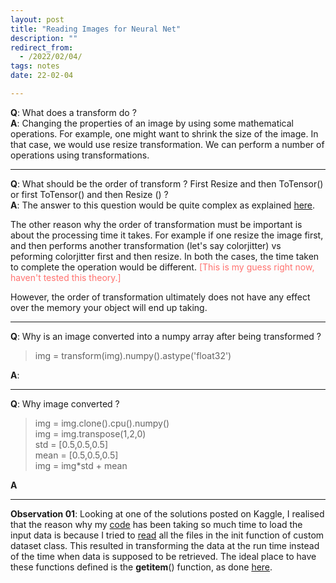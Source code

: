 ```yaml
---
layout: post
title: "Reading Images for Neural Net"
description: ""
redirect_from:
  - /2022/02/04/
tags: notes
date: 22-02-04

---
```


**Q**: What does a transform do ? <br>
**A**: Changing the properties of an image by using some mathematical operations. For example, one might want to shrink the size of the image. In that case, we would use resize transformation. We can perform a number of operations using transformations. 

---

**Q**: What should be the order of transform ? First Resize and then ToTensor() or first ToTensor() and then Resize () ? <br>
**A**: The answer to this question would be quite complex as explained [here](https://docs.microsoft.com/en-us/dotnet/desktop/winforms/advanced/why-transformation-order-is-significant?view=netframeworkdesktop-4.8#:~:text=The%20order%20of%20the%20composite,%2C%20then%20rotate%2C%20then%20translate).<br>

The other reason why the order of transformation must be important is about the processing time it takes. For example if one resize the image first, and then performs another transformation (let's say colorjitter) vs peforming colorjitter first and then resize. In both the cases, the time taken to complete the operation would be different. <span style="color:#ff726f">[This is my guess right now, haven't tested this theory.] </span>

However, the order of transformation ultimately does not have any effect over the memory your object will end up taking.

---

**Q**: Why is an image converted into a numpy array after being transformed ?

> img = transform(img).numpy().astype('float32')

**A**:

---

**Q**: Why image converted ? 
>    img = img.clone().cpu().numpy()<br>
>    img = img.transpose(1,2,0)<br>
>    std = [0.5,0.5,0.5]<br>
>    mean = [0.5,0.5,0.5]<br>
>    img = img*std + mean<br>

**A**

---

**Observation 01**: Looking at one of the solutions posted on Kaggle, I realised that the reason why my [code](https://github.com/rajattjainn/learnML/blob/main/CatsVsDogs/main.py#L51) has been taking so much time to load the input data is because I tried to [read](https://github.com/rajattjainn/learnML/blob/main/CatsVsDogs/image_utils.py#L13) all the files in the init function of custom dataset class. This resulted in transforming the data at the run time instead of the time when data is supposed to be retrieved. The ideal place to have these functions defined is the __getitem__() function, as done [here](https://github.com/rajattjainn/learnML/blob/main/CatsVsDogs/image_utils.py#L39).